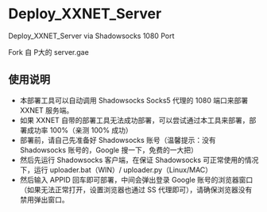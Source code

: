 # Deploy_XXNET_Server
Deploy_XXNET_Server via Shadowsocks 1080 Port

Fork 自 P大的 server.gae

## 使用说明
* 本部署工具可以自动调用 Shadowsocks Socks5 代理的 1080 端口来部署 XXNET 服务端。
* 如果 XXNET 自带的部署工具无法成功部署，可以尝试通过本工具来部署，部署成功率 100%（亲测 100% 成功）
* 部署前，请自己先准备好 Shadowsocks 账号（温馨提示：没有 Shadowsocks 账号的，Google 搜一下，免费的一大把）
* 然后先运行 Shadowsocks 客户端，在保证 Shadowsocks 可正常使用的情况下，运行 uploader.bat（WIN）/ uploader.py（Linux/MAC）
* 然后输入 APPID 回车即可部署，中间会弹出登录 Google 账号的浏览器窗口（如果无法正常打开，设置浏览器也通过 SS 代理即可），请确保浏览器没有禁用弹出窗口。
